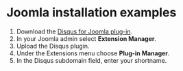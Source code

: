 # Joomla installation examples

1. Download the [Disqus for Joomla plug-in](http://extensions.joomla.org/extensions/5259/details).
2. In your Joomla admin select **Extension Manager**.
3. Upload the Disqus plugin.
4. Under the Extensions menu choose **Plug-in Manager**.
5. In the Disqus subdomain field, enter your shortname.